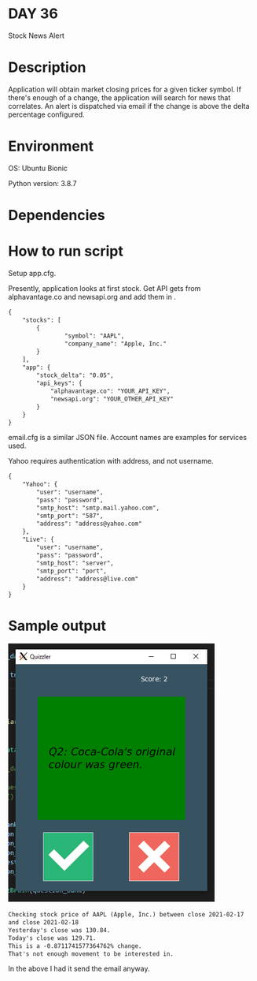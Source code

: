 # DAY 36

Stock News Alert

# Description

Application will obtain market closing prices for a given ticker symbol.
If there's enough of a change, the application will search for news that correlates.
An alert is dispatched via email if the change is above the delta percentage configured.

# Environment
OS: Ubuntu Bionic

Python version: 3.8.7

# Dependencies

# How to run script
Setup app.cfg.

Presently, application looks at first stock.
Get API gets from alphavantage.co and newsapi.org and add them in .

```
{
    "stocks": [
        {
                "symbol": "AAPL",
                "company_name": "Apple, Inc."
        }
    ],
    "app": {
        "stock_delta": "0.05",
        "api_keys": {
            "alphavantage.co": "YOUR_API_KEY",
            "newsapi.org": "YOUR_OTHER_API_KEY"
        }
    }
}
```
email.cfg is a similar JSON file.
Account names are examples for services used.

Yahoo requires authentication with address, and not username.
```
{
    "Yahoo": {
        "user": "username",
        "pass": "password",
        "smtp_host": "smtp.mail.yahoo.com",
        "smtp_port": "587",
        "address": "address@yahoo.com"
    },
    "Live": {
        "user": "username",
        "pass": "password",
        "smtp_host": "server",
        "smtp_port": "port",
        "address": "address@live.com"
    }
}
```


# Sample output
![Sample of App](https://raw.githubusercontent.com/Its-All-About-the-Journey/100daysofcode/hypermanganate/source_code/hypermanganate/day034/app.png)

```
Checking stock price of AAPL (Apple, Inc.) between close 2021-02-17 and close 2021-02-18
Yesterday's close was 130.84.
Today's close was 129.71.
This is a -0.8711741577364762% change.
That's not enough movement to be interested in.
```

In the above I had it send the email anyway.
